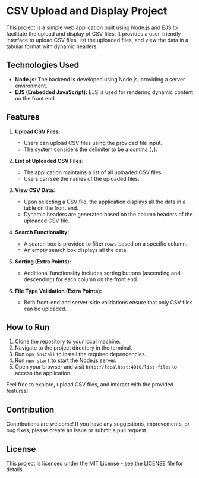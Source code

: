 # CSV Upload and Display Project

This project is a simple web application built using Node.js and EJS to facilitate the upload and display of CSV files. It provides a user-friendly interface to upload CSV files, list the uploaded files, and view the data in a tabular format with dynamic headers.

## Technologies Used

- **Node.js:** The backend is developed using Node.js, providing a server environment.
- **EJS (Embedded JavaScript):** EJS is used for rendering dynamic content on the front end.

## Features

1. **Upload CSV Files:**

   - Users can upload CSV files using the provided file input.
   - The system considers the delimiter to be a comma (`,`).

2. **List of Uploaded CSV Files:**

   - The application maintains a list of all uploaded CSV files.
   - Users can see the names of the uploaded files.

3. **View CSV Data:**

   - Upon selecting a CSV file, the application displays all the data in a table on the front end.
   - Dynamic headers are generated based on the column headers of the uploaded CSV file.

4. **Search Functionality:**

   - A search box is provided to filter rows based on a specific column.
   - An empty search box displays all the data.

5. **Sorting (Extra Points):**

   - Additional functionality includes sorting buttons (ascending and descending) for each column on the front end.

6. **File Type Validation (Extra Points):**
   - Both front-end and server-side validations ensure that only CSV files can be uploaded.

## How to Run

1. Clone the repository to your local machine.
2. Navigate to the project directory in the terminal.
3. Run `npm install` to install the required dependencies.
4. Run `npm start` to start the Node.js server.
5. Open your browser and visit `http://localhost:4010/list-files` to access the application.

Feel free to explore, upload CSV files, and interact with the provided features!

## Contribution

Contributions are welcome! If you have any suggestions, improvements, or bug fixes, please create an issue or submit a pull request.

## License

This project is licensed under the MIT License - see the [LICENSE](LICENSE) file for details.
